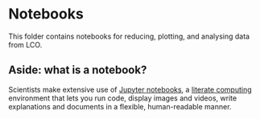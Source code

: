 # Notebooks
This folder contains notebooks for reducing, plotting, and analysing data from LCO.

## Aside: what is a notebook?
Scientists make extensive use of [Jupyter notebooks](https://jupyter.org), a [literate computing](https://guides.nyu.edu/datascience/literate-prog) environment that lets you run code, display images and videos, write explanations and documents in a flexible, human-readable manner.

